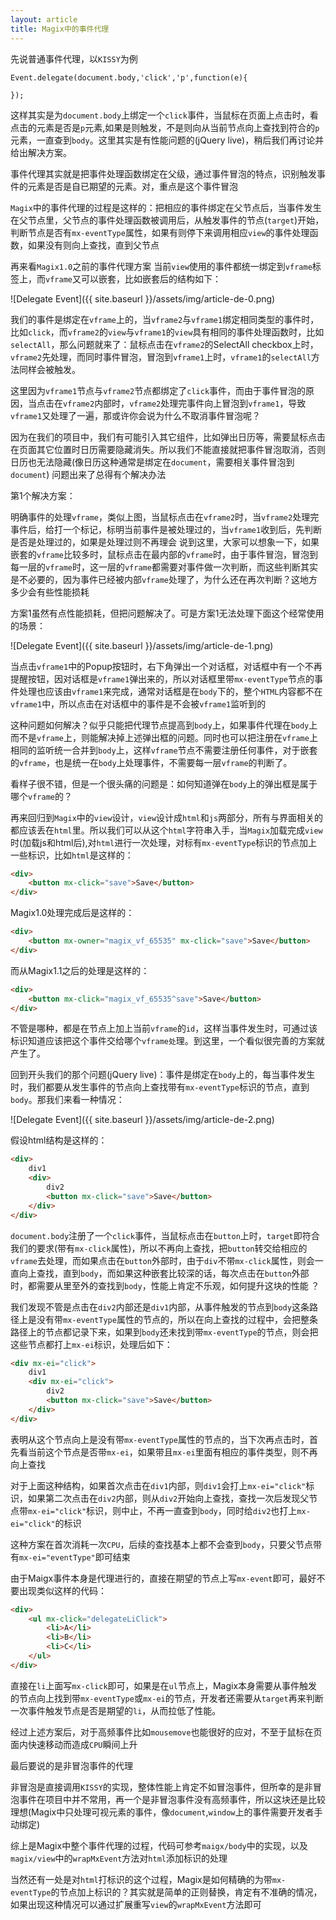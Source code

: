 ```yaml
---
layout: article
title: Magix中的事件代理
---
```


先说普通事件代理，以`KISSY`为例

```
Event.delegate(document.body,'click','p',function(e){

});
```
这样其实是为`document.body`上绑定一个`click`事件，当鼠标在页面上点击时，看点击的元素是否是`p`元素,如果是则触发，不是则向从当前节点向上查找到符合的`p`元素，一直查到`body`。这里其实是有性能问题的(jQuery live)，稍后我们再讨论并给出解决方案。

事件代理其实就是把事件处理函数绑定在父级，通过事件冒泡的特点，识别触发事件的元素是否是自已期望的元素。对，重点是这个事件冒泡

`Magix`中的事件代理的过程是这样的：把相应的事件绑定在父节点后，当事件发生在父节点里，父节点的事件处理函数被调用后，从触发事件的节点(`target`)开始，判断节点是否有`mx-eventType`属性，如果有则停下来调用相应`view`的事件处理函数，如果没有则向上查找，直到父节点

再来看`Magix1.0`之前的事件代理方案
当前`view`使用的事件都统一绑定到`vframe`标签上，而`vframe`又可以嵌套，比如嵌套后的结构如下：

![Delegate Event]({{ site.baseurl }}/assets/img/article-de-0.png)

我们的事件是绑定在`vframe`上的，当`vframe2`与`vframe1`绑定相同类型的事件时，比如`click`，而`vframe2`的`view`与`vframe1`的`view`具有相同的事件处理函数时，比如`selectAll`，那么问题就来了：鼠标点击在`vframe2`的SelectAll checkbox上时，`vframe2`先处理，而同时事件冒泡，冒泡到`vframe1`上时，`vframe1`的`selectAll`方法同样会被触发。

这里因为`vframe1`节点与`vframe2`节点都绑定了`click`事件，而由于事件冒泡的原因，当点击在`vframe2`内部时，`vframe2`处理完事件向上冒泡到`vframe1`，导致`vframe1`又处理了一遍，那或许你会说为什么不取消事件冒泡呢？

因为在我们的项目中，我们有可能引入其它组件，比如弹出日历等，需要鼠标点击在页面其它位置时日历需要隐藏消失。所以我们不能直接就把事件冒泡取消，否则日历也无法隐藏(像日历这种通常是绑定在`document`，需要相关事件冒泡到`document`)
问题出来了总得有个解决办法

第1个解决方案：

明确事件的处理`vframe`，类似上图，当鼠标点击在`vframe2`时，当`vframe2`处理完事件后，给打一个标记，标明当前事件是被处理过的，当`vframe1`收到后，先判断是否是处理过的，如果是处理过则不再理会
说到这里，大家可以想象一下，如果嵌套的`vframe`比较多时，鼠标点击在最内部的`vframe`时，由于事件冒泡，冒泡到每一层的`vframe`时，这一层的`vframe`都需要对事件做一次判断，而这些判断其实是不必要的，因为事件已经被内部`vframe`处理了，为什么还在再次判断？这地方多少会有些性能损耗

方案1虽然有点性能损耗，但把问题解决了。可是方案1无法处理下面这个经常使用的场景：

![Delegate Event]({{ site.baseurl }}/assets/img/article-de-1.png)

当点击`vframe1`中的Popup按钮时，右下角弹出一个对话框，对话框中有一个不再提醒按钮，因对话框是`vframe1`弹出来的，所以对话框里带`mx-eventType`节点的事件处理也应该由`vframe1`来完成，通常对话框是在`body`下的，整个`HTML`内容都不在`vframe1`中，所以点击在对话框中的事件是不会被`vframe1`监听到的

这种问题如何解决？似乎只能把代理节点提高到`body`上，如果事件代理在`body`上而不是`vframe`上，则能解决掉上述弹出框的问题。同时也可以把注册在`vframe`上相同的监听统一合并到`body`上，这样`vframe`节点不需要注册任何事件，对于嵌套的`vframe`，也是统一在`body`上处理事件，不需要每一层`vframe`的判断了。

看样子很不错，但是一个很头痛的问题是：如何知道弹在`body`上的弹出框是属于哪个`vframe`的？

再来回归到`Magix`中的`view`设计，`view`设计成`html`和`js`两部分，所有与界面相关的都应该丢在`html`里。所以我们可以从这个`html`字符串入手，当`Magix`加载完成`view`时(加载js和html后),对`html`进行一次处理，对标有`mx-eventType`标识的节点加上一些标识，比如`html`是这样的：

```html
<div>
    <button mx-click="save">Save</button>
</div>
```

Magix1.0处理完成后是这样的：

```html
<div>
    <button mx-owner="magix_vf_65535" mx-click="save">Save</button>
</div>
```

而从Magix1.1之后的处理是这样的：

```html
<div>
    <button mx-click="magix_vf_65535^save">Save</button>
</div>
```
不管是哪种，都是在节点上加上当前`vframe`的`id`，这样当事件发生时，可通过该标识知道应该把这个事件交给哪个`vframe处`理。到这里，一个看似很完善的方案就产生了。

回到开头我们的那个问题(jQuery live)：事件是绑定在`body`上的，每当事件发生时，我们都要从发生事件的节点向上查找带有`mx-eventType`标识的节点，直到`body`。那我们来看一种情况：

![Delegate Event]({{ site.baseurl }}/assets/img/article-de-2.png)

假设html结构是这样的：

```html
<div>
    div1
    <div>
        div2
        <button mx-click="save">Save</button>
    </div>
</div>
```

`document.body`注册了一个`click`事件，当鼠标点击在`button`上时，`target`即符合我们的要求(带有`mx-click`属性)，所以不再向上查找，把`button`转交给相应的`vframe`去处理，而如果点击在`button`外部时，由于`div`不带`mx-click`属性，则会一直向上查找，直到`body`，而如果这种嵌套比较深的话，每次点击在`button`外部时，都需要从里至外的查找到`body`，性能上肯定不乐观，如何提升这块的性能 ？

我们发现不管是点击在`div2`内部还是`div1`内部，从事件触发的节点到`body`这条路径上是没有带`mx-eventType`属性的节点的，所以在向上查找的过程中，会把整条路径上的节点都记录下来，如果到`body`还未找到带`mx-eventType`的节点，则会把这些节点都打上`mx-ei`标识，处理后如下：

```html
<div mx-ei="click">
    div1
    <div mx-ei="click">
        div2
        <button mx-click="save">Save</button>
    </div>
</div>
```

表明从这个节点向上是没有带`mx-eventType`属性的节点的，当下次再点击时，首先看当前这个节点是否带`mx-ei`，如果带且`mx-ei`里面有相应的事件类型，则不再向上查找

对于上面这种结构，如果首次点击在`div1`内部，则`div1`会打上`mx-ei="click"`标识，如果第二次点击在`div2`内部，则从`div2`开始向上查找，查找一次后发现父节点带`mx-ei="click"`标识，则中止，不再一直查到`body`，同时给`div2`也打上`mx-ei="click"`的标识

这种方案在首次消耗一次`CPU`，后续的查找基本上都不会查到`body`，只要父节点带有`mx-ei="eventType"`即可结束


由于Maigx事件本身是代理进行的，直接在期望的节点上写`mx-event`即可，最好不要出现类似这样的代码：

```html
<div>
    <ul mx-click="delegateLiClick">
        <li>A</li>
        <li>B</li>
        <li>C</li>
    </ul>
</div>
```

直接在`li`上面写`mx-click`即可，如果是在`ul`节点上，Magix本身需要从事件触发的节点向上找到带`mx-eventType`或`mx-ei`的节点，开发者还需要从`target`再来判断一次事件触发节点是否是期望的`li`，从而拉低了性能。

经过上述方案后，对于高频事件比如`mousemove`也能很好的应对，不至于鼠标在页面内快速移动而造成`CPU`瞬间上升

最后要说的是非冒泡事件的代理

非冒泡是直接调用`KISSY`的实现，整体性能上肯定不如冒泡事件，但所幸的是非冒泡事件在项目中并不常用，再一个是非冒泡事件没有高频事件，所以这块还是比较理想(Magix中只处理可视元素的事件，像`document`,`window`上的事件需要开发者手动绑定)

综上是Magix中整个事件代理的过程，代码可参考`maigx/body`中的实现，以及`magix/view`中的`wrapMxEvent`方法对`html`添加标识的处理

当然还有一处是对`html`打标识的这个过程，Magix是如何精确的为带`mx-eventType`的节点加上标识的？其实就是简单的正则替换，肯定有不准确的情况，如果出现这种情况可以通过扩展重写`view`的`wrapMxEvent`方法即可
